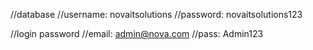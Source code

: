 //database 
//username: novaitsolutions
//password: novaitsolutions123 

//login password 
//email: admin@nova.com
//pass: Admin123